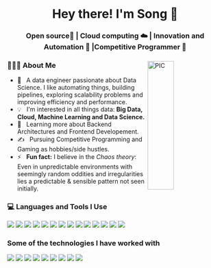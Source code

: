 <h1 align="center">Hey there! I'm Song 👋 </h1>
<h3 align="center">Open source📜 | Cloud computing ☁️ | Innovation and Automation 🤖 |Competitive Programmer  🚀</h3>
<div>
<img width = "35%" align="right" alt="PIC" height="300px" src="https://media.giphy.com/media/2IudUHdI075HL02Pkk/giphy.gif" />
<div align="left"> 
  <h3> 👨🏻‍💻 About Me </h3>
  
  - 🤔 &nbsp; A data engineer passionate about Data Science. I like automating things, building pipelines, exploring scalability problems and improving efficiency and performance.
  - 💡 &nbsp; I'm interested in all things data: <b> Big Data, Cloud, Machine Learning and Data Science. </b>
  - 🌱 &nbsp; Learning more about Backend Architectures and Frontend Developement.
  - ✍️ &nbsp; Pursuing Competitive Programming and Gaming as hobbies/side hustles.
  - ⚡ &nbsp; <b>Fun fact:</b> I believe in the *Chaos theory*: Even in unpredictable environments with seemingly random oddities and irregularities lies a predictable & sensible pattern not seen initially.

</div>

<div>
  <h3> 💻 Languages and Tools  I Use</h3>
  <p>
    <img src="https://img.shields.io/badge/python%20-222222.svg?&style=for-the-badge&logo=python&logoColor=14354C"/>
    <img src="https://img.shields.io/badge/c%23%20-222222.svg?&style=for-the-badge&logo=csharp&logoColor=2AAFC7"/>
    <img src="https://img.shields.io/badge/c%20-222222.svg?&style=for-the-badge&logo=c&logoColor=00599C"/>
    <img src="https://img.shields.io/badge/java%20-222222.svg?&style=for-the-badge"/>
    <img src="https://img.shields.io/badge/scala%20-222222.svg?&style=for-the-badge&logo=scala&logoColor=DC322F"/>
    <img src="https://img.shields.io/badge/rust%20-222222.svg?&style=for-the-badge&logo=rust&logoColor=white"/>
    <img src="https://img.shields.io/badge/unity-222222.svg?&style=for-the-badge&logo=unity&logoColor=black"/>
    <img src="https://img.shields.io/badge/git%20-222222.svg?&style=for-the-badge&logo=git&logoColor=F05033"/>
    <img src="https://img.shields.io/badge/github%20-222222.svg?&style=for-the-badge&logo=github&logoColor=181717"/>
    <img src="https://img.shields.io/badge/vscode%20-222222.svg?&style=for-the-badge&logo=visualstudiocode&logoColor=007ACC"/>
    <img src="https://img.shields.io/badge/markdown-222222.svg?&style=for-the-badge&logo=markdown&logoColor=white"/>
    <img src="https://img.shields.io/badge/Neovim-222222.svg?&style=for-the-badge&logo=neovim&logoColor=57A143"/>
    <img src="https://img.shields.io/badge/-Jetbrains-222222?style=for-the-badge&logo=jetbrains&logoColor=000000"/>
    <img src="https://img.shields.io/badge/-Homebrew-222222?style=for-the-badge&logo=homebrew&logoColor=FBB040"/>
  </p>
</div> 

<div>
  <h3>Some of the technologies I have worked with</h3>
  <p>
    <img src="https://img.shields.io/badge/-Linux-222222?style=for-the-badge&logo=linux&logoColor=FCC624"/>
    <img src="https://img.shields.io/badge/-Spring%20Boot-222222?style=for-the-badge&logo=springboot&logoColor=6DB33F"/>
    <img src="https://img.shields.io/badge/-Flask-222222?style=for-the-badge&logo=flask&logoColor=000000"/>
    <img src="https://img.shields.io/badge/-Spark-222222?style=for-the-badge&logo=apachespark&logoColor=E25A1C"/>
    <img src="https://img.shields.io/badge/-Flink-222222?style=for-the-badge&logo=apacheflink&logoColor=E6526F"/>
    <img src="https://img.shields.io/badge/-Pytorch-222222?style=for-the-badge&logo=pytorch&logoColor=EE4C2C"/>
    <img src="https://img.shields.io/badge/-Pandas-222222?style=for-the-badge&logo=pandas&logoColor=150458"/>
    <img src="https://img.shields.io/badge/-Kafka-222222?style=for-the-badge&logo=apachekafka&logoColor=231F20"/>
    <img src="https://img.shields.io/badge/-Neo4j-222222?style=for-the-badge&logo=neo4j&logoColor=4581C3"/>
  </p>
</div>

